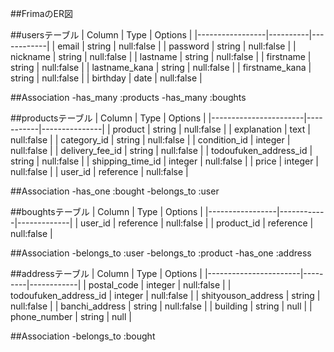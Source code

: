 ##FrimaのER図



##usersテーブル
| Column          | Type     | Options    |
|-----------------|----------|------------|
| email           | string   | null:false |
| password        | string   | null:false |
| nickname        | string   | null:false |
| lastname        | string   | null:false |
| firstname       | string   | null:false |
| lastname_kana   | string   | null:false |
| firstname_kana  | string   | null:false |
| birthday        | date     | null:false |

##Association
-has_many :products
-has_many :boughts


##productsテーブル
| Column                | Type      |  Options      |
|-----------------------|-----------|---------------|
| product               | string    | null:false    |
| explanation           | text      | null:false    |
| category_id           | string    | null:false    |
| condition_id          | integer   | null:false    |
| delivery_fee_id       | string    | null:false    |
| todoufuken_address_id | string    | null:false    |
| shipping_time_id      | integer   | null:false    |
| price                 | integer   | null:false    |
| user_id               | reference | null:false    |

##Association
-has_one :bought
-belongs_to :user


##boughtsテーブル
| Column          | Type       | Options     |
|-----------------|------------|-------------|
| user_id         | reference  | null:false  |
| product_id      | reference  | null:false  |

##Association
-belongs_to :user
-belongs_to :product
-has_one :address


##addressテーブル
| Column                | Type    | Options    |
|-----------------------|---------|------------|
| postal_code           | integer | null:false |
| todoufuken_address_id | integer | null:false |
| shityouson_address    | string  | null:false |
| banchi_address        | string  | null:false |
| building              | string  | null       |
| phone_number          | string  | null       |


##Association
-belongs_to :bought